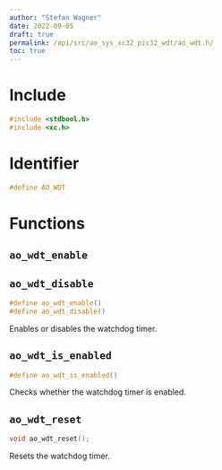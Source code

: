 ```yaml
---
author: "Stefan Wagner"
date: 2022-09-05
draft: true
permalink: /api/src/ao_sys_xc32_pic32_wdt/ao_wdt.h/
toc: true
---
```


# Include

```c
#include <stdbool.h>
#include <xc.h>
```

# Identifier

```c
#define AO_WDT
```

# Functions

## `ao_wdt_enable`
## `ao_wdt_disable`

```c
#define ao_wdt_enable()
#define ao_wdt_disable()
```

Enables or disables the watchdog timer.

## `ao_wdt_is_enabled`

```c
#define ao_wdt_is_enabled()
```

Checks whether the watchdog timer is enabled.

## `ao_wdt_reset`

```c
void ao_wdt_reset();
```

Resets the watchdog timer.
